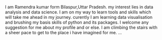 I am Ramendra kumar form Bilaspur,Uttar Pradesh.
my interest lies in data analysis and data science.
I am on my way to learn tools and skills which will take me ahead in my journey.
curently I am learning data visualisation and brushing my basis skills of python and its packages.
I welcome any suggestion for me about my profile and or else.
I am climbing the stairs with a sheer pace to get to the place i have imagined for me.
...
